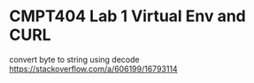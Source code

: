 # CMPT404 Lab 1 Virtual Env and CURL

convert byte to string using decode
https://stackoverflow.com/a/606199/16793114
